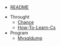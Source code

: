* [README](README.md)
- Throught
    * [Chance](1-throught/0302-chance.md)
    * [How-To-Learn-Cs](1-throught/0326-how-to-learn-cs.md)
- Program
    * [Mysqldump](2-program/0325-mysqldump.md)

